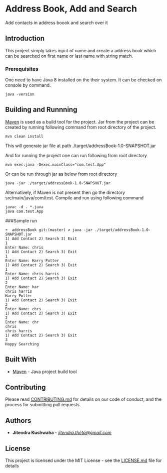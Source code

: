 # Address Book, Add and Search

Add contacts in address boook and search over it

## Introduction

This project simply takes input of name and create a address book which can be searched on first name or last name with string match.

### Prerequisites

One need to have Java 8 installed on the their system. It can be checked on console by command.

```
java -version
```

## Building and Runnning

[Maven](https://maven.apache.org/) is used as a build tool for the project. 
Jar from the project can be created by running following command from root directory of the project. 

```
mvn clean install
```
This will generate jar file at path ./target/addressBook-1.0-SNAPSHOT.jar

And for running the project one can run following from root directory

```
mvn exec:java -Dexec.mainClass="com.test.App"
```
Or can be run through jar as below from root directory

```
java -jar ./target/addressBook-1.0-SNAPSHOT.jar
```

Alternatively, if Maven is not present then go the directory src/main/java/com/test.
Compile and run using following command

```
javac -d . *.java
java com.test.App
```

###Sample run
```
➜  addressBook git:(master) ✗ java -jar ./target/addressBook-1.0-SNAPSHOT.jar
1) Add Contact 2) Search 3) Exit
1
Enter Name: chris
1) Add Contact 2) Search 3) Exit
1
Enter Name: Harry Potter
1) Add Contact 2) Search 3) Exit
1
Enter Name: chris harris
1) Add Contact 2) Search 3) Exit
2
Enter Name: har
chris harris
Harry Potter
1) Add Contact 2) Search 3) Exit
2
Enter Name: chrs
1) Add Contact 2) Search 3) Exit
2
Enter Name: chr
chris
chris harris
1) Add Contact 2) Search 3) Exit
3
Happy Searching
```

## Built With

* [Maven](https://maven.apache.org/) - Java project build tool

## Contributing

Please read [CONTRIBUTING.md](https://gist.github.com/PurpleBooth/b24679402957c63ec426) for details on our code of conduct, and the process for submitting pull requests.


## Authors

* **Jitendra Kushwaha** - *jitendra.theta@gmail.com* 


## License

This project is licensed under the MIT License - see the [LICENSE.md](LICENSE.md) file for details

